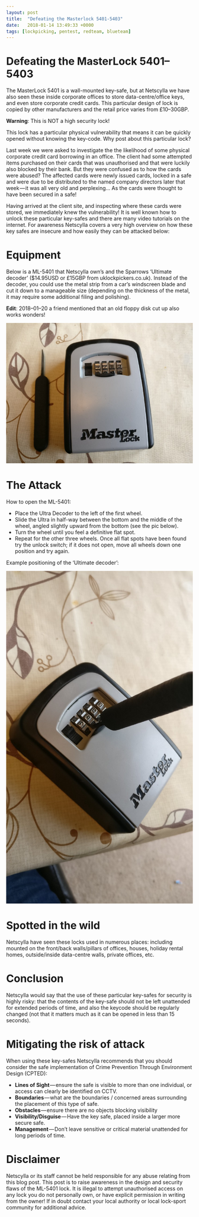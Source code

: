 ```yaml
---
layout: post
title:  "Defeating the Masterlock 5401-5403"
date:   2018-01-14 13:49:33 +0000
tags: [lockpicking, pentest, redteam, blueteam]
---
```

# Defeating the MasterLock 5401–5403
The MasterLock 5401 is a wall-mounted key-safe, but at Netscylla we have also seen these inside corporate offices to store data-centre/office keys, and even store corporate credit cards. This particular design of lock is copied by other manufacturers and the retail price varies from £10–30GBP.

**Warning**: This is NOT a high security lock!

This lock has a particular physical vulnerability that means it can be quickly opened without knowing the key-code. Why post about this particular lock?

Last week we were asked to investigate the the likelihood of some physical corporate credit card borrowing in an office. The client had some attempted items purchased on their cards that was unauthorised and that were luckily also blocked by their bank. But they were confused as to how the cards were abused? The affected cards were newly issued cards, locked in a safe and were due to be distributed to the named company directors later that week — it was all very old and perplexing… As the cards were thought to have been secured in a safe!

Having arrived at the client site, and inspecting where these cards were stored, we immediately knew the vulnerability! It is well known how to unlock these particular key-safes and there are many video tutorials on the internet. For awareness Netscylla covers a very high overview on how these key safes are insecure and how easily they can be attacked below:

# Equipment
Below is a ML-5401 that Netscylla own’s and the Sparrows ‘Ultimate decoder’ ($14.95USD or £15GBP from uklockpickers.co.uk). Instead of the decoder, you could use the metal strip from a car’s windscreen blade and cut it down to a manageable size (depending on the thickness of the metal, it may require some additional filing and polishing).

**Edit**: 2018–01–20 a friend mentioned that an old floppy disk cut up also works wonders!

![](/assets/masterlock_1.jpeg)

# The Attack
How to open the ML-5401:
* Place the Ultra Decoder to the left of the first wheel.
* Slide the Ultra in half-way between the bottom and the middle of the wheel, angled slightly upward from the bottom (see the pic below).
* Turn the wheel until you feel a definitive flat spot.
* Repeat for the other three wheels.
Once all flat spots have been found try the unlock switch; if it does not open, move all wheels down one position and try again.

Example positioning of the ‘Ultimate decoder’:

![](/assets/masterlock_2.jpeg)

# Spotted in the wild
Netscylla have seen these locks used in numerous places: including mounted on the front/back walls/pillars of offices, houses, holiday rental homes, outside/inside data-centre walls, private offices, etc.

# Conclusion
Netscylla would say that the use of these particular key-safes for security is highly risky: that the contents of the key-safe should not be left unattended for extended periods of time, and also the keycode should be regularly changed (not that it matters much as it can be opened in less than 15 seconds).

# Mitigating the risk of attack
When using these key-safes Netscylla recommends that you should consider the safe implementation of Crime Prevention Through Environment Design (CPTED):

* **Lines of Sight** — ensure the safe is visible to more than one individual, or access can clearly be identified on CCTV.
* **Boundaries** — what are the boundaries / concerned areas surrounding the placement of this type of safe.
* **Obstacles** — ensure there are no objects blocking visibility
* **Visibility/Disguise** — Have the key safe, placed inside a larger more secure safe.
* **Management** — Don’t leave sensitive or critical material unattended for long periods of time.

# Disclaimer
Netscylla or its staff cannot be held responsible for any abuse relating from this blog post. This post is to raise awareness in the design and security flaws of the ML-5401 lock. It is illegal to attempt unauthorised access on any lock you do not personally own, or have explicit permission in writing from the owner! If in doubt contact your local authority or local lock-sport community for additional advice.




